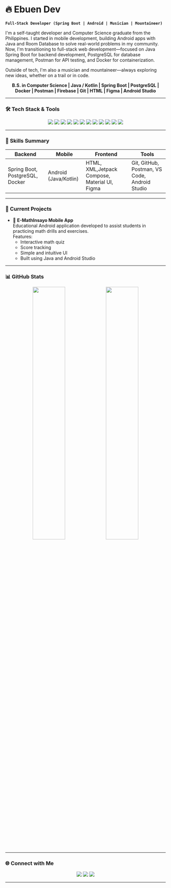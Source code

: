 # 🔥 Ebuen Dev

**`Full-Stack Developer (Spring Boot | Android | Musician | Mountaineer)`**

I'm a self-taught developer and Computer Science graduate from the Philippines. I started in mobile development, building Android apps with Java and Room Database to solve real-world problems in my community. Now, I'm transitioning to full-stack web development—focused on Java Spring Boot for backend development, PostgreSQL for database management, Postman for API testing, and Docker for containerization.

Outside of tech, I'm also a musician and mountaineer—always exploring new ideas, whether on a trail or in code.

<p align="center">
  <b>B.S. in Computer Science | Java / Kotlin | Spring Boot | PostgreSQL | Docker | Postman | Firebase | Git | HTML | Figma | Android Studio</b>
</p>

---

### 🛠 Tech Stack & Tools

<p align="center">
  <img src="https://img.shields.io/badge/Java-ED8B00?style=for-the-badge&logo=java&logoColor=white" />
  <img src="https://img.shields.io/badge/Kotlin-7F52FF?style=for-the-badge&logo=kotlin&logoColor=white" />
  <img src="https://img.shields.io/badge/Spring_Boot-6DB33F?style=for-the-badge&logo=springboot&logoColor=white" />
  <img src="https://img.shields.io/badge/PostgreSQL-316192?style=for-the-badge&logo=postgresql&logoColor=white" />
  <img src="https://img.shields.io/badge/Docker-2496ED?style=for-the-badge&logo=docker&logoColor=white" />
  <img src="https://img.shields.io/badge/Postman-FF6C37?style=for-the-badge&logo=postman&logoColor=white" />
  <img src="https://img.shields.io/badge/Firebase-FFCA28?style=for-the-badge&logo=firebase&logoColor=black" />
  <img src="https://img.shields.io/badge/HTML5-E34F26?style=for-the-badge&logo=html5&logoColor=white" />
  <img src="https://img.shields.io/badge/Git-F05032?style=for-the-badge&logo=git&logoColor=white" />
  <img src="https://img.shields.io/badge/GitHub-181717?style=for-the-badge&logo=github&logoColor=white" />
  <img src="https://img.shields.io/badge/Figma-F24E1E?style=for-the-badge&logo=figma&logoColor=white" />
  <img src="https://img.shields.io/badge/Android_Studio-3DDC84?style=for-the-badge&logo=android-studio&logoColor=white" />
</p>

---

### 🧠 Skills Summary

<div align="center">

| Backend                          | Mobile                 | Frontend                  | Tools                                      |
|----------------------------------|------------------------|----------------------------|--------------------------------------------|
| Spring Boot, PostgreSQL, Docker | Android (Java/Kotlin)  | HTML, XML,Jetpack Compose, Material UI, Figma | Git, GitHub, Postman, VS Code, Android Studio |

</div>

---

### 🚧 Current Projects

<!--- 🔐 **Inventory Management System**  
  Full-stack web app using Spring Boot, PostgreSQL, and Docker.  
  Features:
  - Email-based authentication
  - Product CRUD
  - Low stock / Out of stock alerts
  - Dashboard with product metrics
  - Optional monthly sales graph -->

- 📱 **E-MathInsayo Mobile App**  
  Educational Android application developed to assist students in practicing math drills and exercises.  
  Features:
  - Interactive math quiz
  - Score tracking
  - Simple and intuitive UI
  - Built using Java and Android Studio

<!--- 📱 **Barangay Resident App** *(Android)*  
  A simple mobile app built with Java and RoomDB to manage local resident data.  
  Features:
  - Resident CRUD
  - Emergency contact info
  - Offline support-->

<!-- - 📦 **Personal Portfolio API (WIP)**  
  Backend-only REST API built with Spring Boot to power a future personal website.  
  Includes:
  - Portfolio projects endpoint
  - Contact form handler
  - Admin-authenticated CRUD -->

---

### 📊 GitHub Stats

<p align="center">
  <img src="https://github-readme-stats.vercel.app/api?username=EbuenDev&show_icons=true&theme=tokyonight&hide_rank=true" width="45%" />
  <img src="https://github-readme-stats.vercel.app/api/top-langs/?username=EbuenDev&layout=compact&theme=tokyonight" width="45%" />
</p>

---

### 🌐 Connect with Me

<p align="center">
  <a href="https://www.facebook.com/mr.ebuen"><img src="https://img.shields.io/badge/Facebook-1877F2?style=for-the-badge&logo=facebook&logoColor=white"/></a>
  <a href="mailto:markianebuen@gmail.com"><img src="https://img.shields.io/badge/Gmail-D14836?style=for-the-badge&logo=gmail&logoColor=white"/></a>
  <a href="https://www.linkedin.com/in/markianebuen/"><img src="https://img.shields.io/badge/LinkedIn-0077B5?style=for-the-badge&logo=linkedin&logoColor=white"/></a>
</p>

---
